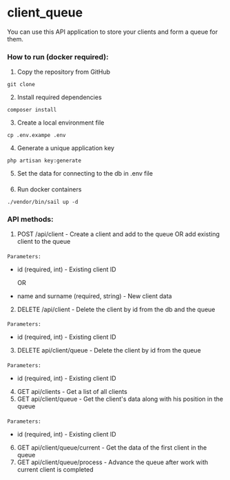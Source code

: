 # client_queue

You can use this API application to store your clients and form a queue for them.

### How to run (docker required):

1. Copy the repository from GitHub
```
git clone
```
2. Install required dependencies
```
composer install
```
3. Create a local environment file
```
cp .env.exampe .env
```

4. Generate a unique application key
```
php artisan key:generate
```
5. Set the data for connecting to the db in .env file
####
6. Run docker containers
```
./vendor/bin/sail up -d
```

### API methods:

1. POST /api/client - Create a client and add to the queue OR add existing client to the queue
####
    Parameters:
+ id (required, int) - Existing client ID

   OR
+ name and surname (required, string) - New client data
2. DELETE /api/client - Delete the client by id from the db and the queue
####
    Parameters:
+ id (required, int) - Existing client ID
3. DELETE api/client/queue - Delete the client by id from the queue
####
    Parameters:
+ id (required, int) - Existing client ID
4. GET api/clients - Get a list of all clients
5. GET api/client/queue - Get the client's data along with his position in the queue
####
    Parameters:
+ id (required, int) - Existing client ID
6. GET api/client/queue/current - Get the data of the first client in the queue
7. GET api/client/queue/process - Advance the queue after work with current client is completed

